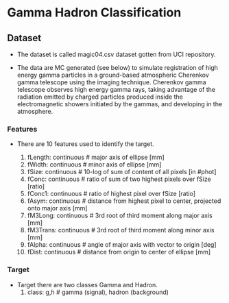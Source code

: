 # Gamma Hadron Classification

## Dataset

- The dataset is called magic04.csv dataset gotten from UCI repository.

- The data are MC generated (see below) to simulate registration of high energy gamma particles in a ground-based atmospheric Cherenkov gamma telescope using the imaging technique. Cherenkov gamma telescope observes high energy gamma rays, taking advantage of the radiation emitted by charged particles produced inside the electromagnetic showers initiated by the gammas, and developing in the atmosphere.

### Features

- There are 10 features used to identify the target.

    1. fLength: continuous # major axis of ellipse [mm]
    2. fWidth: continuous # minor axis of ellipse [mm]
    3. fSize: continuous # 10-log of sum of content of all pixels [in #phot]
    4. fConc: continuous # ratio of sum of two highest pixels over fSize [ratio]
    5. fConc1: continuous # ratio of highest pixel over fSize [ratio]
    6. fAsym: continuous # distance from highest pixel to center, projected onto major axis [mm]
    7. fM3Long: continuous # 3rd root of third moment along major axis [mm]
    8. fM3Trans: continuous # 3rd root of third moment along minor axis [mm]
    9. fAlpha: continuous # angle of major axis with vector to origin [deg]
    10. fDist: continuous # distance from origin to center of ellipse [mm]

### Target

- Target there are two classes Gamma and Hadron.
    1. class: g,h # gamma (signal), hadron (background)
